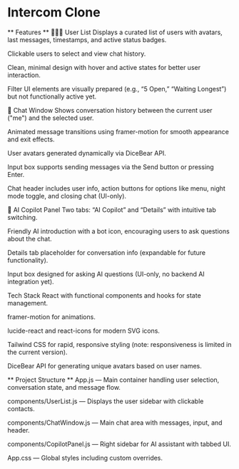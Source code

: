 # Intercom Clone

** Features ** 
🧑‍🤝‍🧑 User List
Displays a curated list of users with avatars, last messages, timestamps, and active status badges.

Clickable users to select and view chat history.

Clean, minimal design with hover and active states for better user interaction.

Filter UI elements are visually prepared (e.g., “5 Open,” “Waiting Longest”) but not functionally active yet.

💬 Chat Window
Shows conversation history between the current user ("me") and the selected user.

Animated message transitions using framer-motion for smooth appearance and exit effects.

User avatars generated dynamically via DiceBear API.

Input box supports sending messages via the Send button or pressing Enter.

Chat header includes user info, action buttons for options like menu, night mode toggle, and closing chat (UI-only).

🤖 AI Copilot Panel
Two tabs: “AI Copilot” and “Details” with intuitive tab switching.

Friendly AI introduction with a bot icon, encouraging users to ask questions about the chat.

Details tab placeholder for conversation info (expandable for future functionality).

Input box designed for asking AI questions (UI-only, no backend AI integration yet).

Tech Stack
React with functional components and hooks for state management.

framer-motion for animations.

lucide-react and react-icons for modern SVG icons.

Tailwind CSS for rapid, responsive styling (note: responsiveness is limited in the current version).

DiceBear API for generating unique avatars based on user names.

** Project Structure **
App.js — Main container handling user selection, conversation state, and message flow.

components/UserList.js — Displays the user sidebar with clickable contacts.

components/ChatWindow.js — Main chat area with messages, input, and header.

components/CopilotPanel.js — Right sidebar for AI assistant with tabbed UI.

App.css — Global styles including custom overrides.


